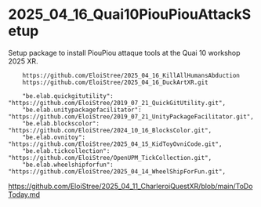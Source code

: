# 2025_04_16_Quai10PiouPiouAttackSetup
Setup package to install PiouPiou attaque tools at the Quai 10 workshop 2025 XR.

```
    https://github.com/EloiStree/2025_04_16_KillAllHumansAbduction
    https://github.com/EloiStree/2025_04_16_DuckArtXR.git

    "be.elab.quickgitutility": "https://github.com/EloiStree/2019_07_21_QuickGitUtility.git",
    "be.elab.unitypackagefacilitator": "https://github.com/EloiStree/2019_07_21_UnityPackageFacilitator.git",
    "be.elab.blockscolor": "https://github.com/EloiStree/2024_10_16_BlocksColor.git",
    "be.elab.ovnitoy": "https://github.com/EloiStree/2025_04_15_KidToyOvniCode.git",
    "be.elab.tickcollection": "https://github.com/EloiStree/OpenUPM_TickCollection.git",
    "be.elab.wheelshipforfun": "https://github.com/EloiStree/2025_04_14_WheelShipForFun.git",

```
https://github.com/EloiStree/2025_04_11_CharleroiQuestXR/blob/main/ToDoToday.md
